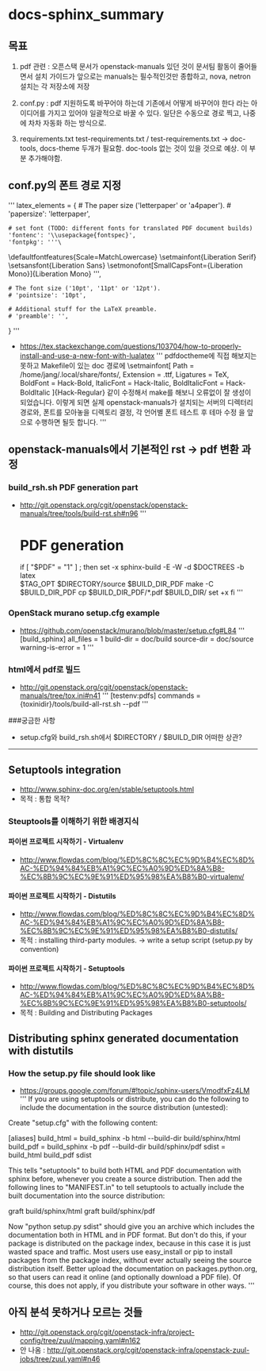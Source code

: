 # docs-sphinx_summary
## 목표
1. pdf 관련 : 오픈스택 문서가 openstack-manuals 있던 것이 문서팀 활동이 줄어들면서 설치 가이드가 앞으로는 manuals는 필수적인것만 종합하고, nova, netron 설치는 각 저장소에 저장

2. conf.py : pdf 지원하도록 바꾸어야 하는데 기존에서 어떻게 바꾸어야 한다 라는 아이디어를 가지고 있어야 일괄적으로 바꿀 수 있다. 일단은 수동으로 경로 찍고, 나중에 차차 자동화 하는 방식으로.

3. requirements.txt test-requirements.txt / test-requirements.txt -> doc-tools, docs-theme 두개가 필요함. doc-tools 없는 것이 있을 것으로 예상. 이 부분 추가해야함.

## conf.py의 폰트 경로 지정
'''
latex_elements = {
    # The paper size ('letterpaper' or 'a4paper').
    # 'papersize': 'letterpaper',

    # set font (TODO: different fonts for translated PDF document builds)
    'fontenc': '\\usepackage{fontspec}',
    'fontpkg': '''\
\defaultfontfeatures{Scale=MatchLowercase}
\setmainfont{Liberation Serif}
\setsansfont{Liberation Sans}
\setmonofont[SmallCapsFont={Liberation Mono}]{Liberation Mono}
''',

    # The font size ('10pt', '11pt' or '12pt').
    # 'pointsize': '10pt',

    # Additional stuff for the LaTeX preamble.
    # 'preamble': '',
}
'''

* https://tex.stackexchange.com/questions/103704/how-to-properly-install-and-use-a-new-font-with-lualatex
'''
pdfdoctheme에 직접 해보지는 못하고 Makefile이 있는 doc 경로에 
\setmainfont[
    Path           = /home/jang/.local/share/fonts/,
    Extension      = .ttf,
    Ligatures      = TeX,
    BoldFont       = Hack-Bold,
    ItalicFont     = Hack-Italic,
    BoldItalicFont = Hack-BoldItalic
]{Hack-Regular}
같이 수정해서 make를 해보니 오류없이 잘 생성이 되었습니다.
이렇게 되면 실제 openstack-manuals가 설치되는 서버의 디렉터리 경로와, 폰트를 모아놓을 디렉토리 결정, 각 언어별 폰트 테스트 후 테마 수정 을 앞으로 수행하면 될듯 합니다.
'''

## openstack-manuals에서 기본적인 rst -> pdf 변환 과정
### build_rsh.sh PDF generation part
* http://git.openstack.org/cgit/openstack/openstack-manuals/tree/tools/build-rst.sh#n96
'''
    # PDF generation
    if [ "$PDF" = "1" ] ; then
        set -x
        sphinx-build -E -W -d $DOCTREES -b latex \
            $TAG_OPT $DIRECTORY/source $BUILD_DIR_PDF
        make -C $BUILD_DIR_PDF
        cp $BUILD_DIR_PDF/*.pdf $BUILD_DIR/
        set +x
    fi
'''

### OpenStack murano setup.cfg example
* https://github.com/openstack/murano/blob/master/setup.cfg#L84
'''
[build_sphinx]
all_files = 1
build-dir = doc/build
source-dir = doc/source
warning-is-error = 1
'''

### html에서 pdf로 빌드
* http://git.openstack.org/cgit/openstack/openstack-manuals/tree/tox.ini#n41
'''
[testenv:pdfs]
commands =
  {toxinidir}/tools/build-all-rst.sh --pdf
'''

###궁금한 사항
* setup.cfg와 build_rsh.sh에서 $DIRECTORY / $BUILD_DIR 어떠한 상관?

----------

## Setuptools integration
* http://www.sphinx-doc.org/en/stable/setuptools.html
* 목적 : 통합 목적?

### Steuptools를 이해하기 위한 배경지식
#### 파이썬 프로젝트 시작하기 - Virtualenv
* http://www.flowdas.com/blog/%ED%8C%8C%EC%9D%B4%EC%8D%AC-%ED%94%84%EB%A1%9C%EC%A0%9D%ED%8A%B8-%EC%8B%9C%EC%9E%91%ED%95%98%EA%B8%B0-virtualenv/

#### 파이썬 프로젝트 시작하기 - Distutils
* http://www.flowdas.com/blog/%ED%8C%8C%EC%9D%B4%EC%8D%AC-%ED%94%84%EB%A1%9C%EC%A0%9D%ED%8A%B8-%EC%8B%9C%EC%9E%91%ED%95%98%EA%B8%B0-distutils/
* 목적 : installing third-party modules. -> write a setup script (setup.py by convention)

#### 파이썬 프로젝트 시작하기 - Setuptools
* http://www.flowdas.com/blog/%ED%8C%8C%EC%9D%B4%EC%8D%AC-%ED%94%84%EB%A1%9C%EC%A0%9D%ED%8A%B8-%EC%8B%9C%EC%9E%91%ED%95%98%EA%B8%B0-setuptools/
* 목적 : Building and Distributing Packages

## Distributing sphinx generated documentation with distutils
### How the setup.py file should look like
* https://groups.google.com/forum/#!topic/sphinx-users/VmodfxFz4LM
'''
If you are using setuptools or distribute, you can do the following to
include the documentation in the source distribution (untested):

Create "setup.cfg" with the following content:

[aliases]
build_html = build_sphinx -b html --build-dir build/sphinx/html
build_pdf = build_sphinx -b pdf --build-dir build/sphinx/pdf
sdist = build_html build_pdf sdist

This tells "setuptools" to build both HTML and PDF documentation with
sphinx before, whenever you create a source distribution.  Then add
the following lines to "MANIFEST.in" to tell setuptools to actually
include the built documentation into the source distribution:

graft build/sphinx/html
graft build/sphinx/pdf

Now "python setup.py sdist" should give you an archive which includes
the documentation both in HTML and in PDF format.  But don't do this,
if your package is distributed on the package index, because in this
case it is just wasted space and traffic.  Most users use easy_install
or pip to install packages from the package index, without ever
actually seeing the source distribution itself.  Better upload the
documentation on packages.python.org, so that users can read it online
(and optionally download a PDF file).  Of course, this does not apply,
if you distribute your software in other ways.
'''

## 아직 분석 못하거나 모르는 것들
* http://git.openstack.org/cgit/openstack-infra/project-config/tree/zuul/mapping.yaml#n162
* 안 나옴 : http://git.openstack.org/cgit/openstack-infra/openstack-zuul-jobs/tree/zuul.yaml#n46